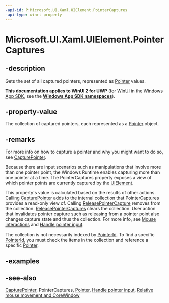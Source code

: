 ```yaml
---
-api-id: P:Microsoft.UI.Xaml.UIElement.PointerCaptures
-api-type: winrt property
---
```


<!-- Property syntax
public Windows.Foundation.Collections.IVectorView<Windows.UI.Xaml.Input.Pointer> PointerCaptures { get; }
-->

# Microsoft.UI.Xaml.UIElement.PointerCaptures

## -description
Gets the set of all captured pointers, represented as [Pointer](../microsoft.ui.xaml.input/pointer.md) values.

**This documentation applies to WinUI 2 for UWP** (for [WinUI](/windows/apps/winui/winui3/) in the [Windows App SDK](/windows/apps/windows-app-sdk/), see the **[Windows App SDK namespaces](/windows/windows-app-sdk/api/winrt/)**).

## -property-value
The collection of captured pointers, each represented as a [Pointer](../microsoft.ui.xaml.input/pointer.md) object.
## -remarks
For more info on how to capture a pointer and why you might want to do so, see [CapturePointer](uielement_capturepointer_1027273898.md).

Because there are input scenarios such as manipulations that involve more than one pointer point, the Windows Runtime enables capturing more than one pointer at a time. The PointerCaptures property exposes a view of which pointer points are currently captured by the [UIElement](uielement.md).

This property's value is calculated based on the results of other actions. Calling [CapturePointer](uielement_capturepointer_1027273898.md) adds to the internal collection that PointerCaptures provides a read-only view of. Calling [ReleasePointerCapture](uielement_releasepointercapture_851958174.md) removes from the collection. [ReleasePointerCaptures](uielement_releasepointercaptures_190109337.md) clears the collection. User action that invalidates pointer capture such as releasing from a pointer point also changes capture state and thus the collection. For more info, see [Mouse interactions](/windows/uwp/input-and-devices/mouse-interactions) and [Handle pointer input](/windows/apps/design/input/handle-pointer-input).

The collection is not necessarily indexed by [PointerId](../microsoft.ui.xaml.input/pointer_pointerid.md). To find a specific [PointerId](../microsoft.ui.xaml.input/pointer_pointerid.md), you must check the items in the collection and reference a specific [Pointer](../microsoft.ui.xaml.input/pointer.md).

## -examples

## -see-also
[CapturePointer](uielement_capturepointer_1027273898.md), PointerCaptures, [Pointer](../microsoft.ui.xaml.input/pointer.md), [Handle pointer input](/windows/apps/design/input/handle-pointer-input), [Relative mouse movement and CoreWindow](/en-us/windows/uwp/gaming/relative-mouse-movement)
